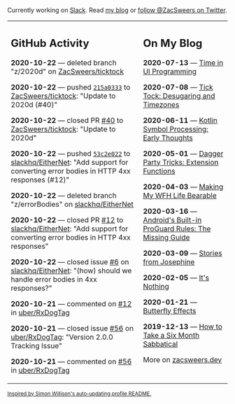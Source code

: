 Currently working on [Slack](https://slack.com/). Read [my blog](https://zacsweers.dev/) or [follow @ZacSweers on Twitter](https://twitter.com/ZacSweers).

<table><tr><td valign="top" width="60%">

## GitHub Activity
<!-- githubActivity starts -->
**2020-10-22** — deleted branch "z/2020d" on [ZacSweers/ticktock](https://api.github.com/repos/ZacSweers/ticktock)

**2020-10-22** — pushed [`215a0333`](https://github.com/ZacSweers/ticktock/commit/215a0333123580bc7eaa01148416ad8c185c02d8) to [ZacSweers/ticktock](https://api.github.com/repos/ZacSweers/ticktock): "Update to 2020d (#40)"

**2020-10-22** — closed PR [#40](https://api.github.com/repos/ZacSweers/ticktock/pulls/40) to [ZacSweers/ticktock](https://api.github.com/repos/ZacSweers/ticktock): "Update to 2020d"

**2020-10-22** — pushed [`53c2e022`](https://github.com/slackhq/EitherNet/commit/53c2e02292b17b48019139305f0ec6d1d782db95) to [slackhq/EitherNet](https://api.github.com/repos/slackhq/EitherNet): "Add support for converting error bodies in HTTP 4xx responses (#12)"

**2020-10-22** — deleted branch "z/errorBodies" on [slackhq/EitherNet](https://api.github.com/repos/slackhq/EitherNet)

**2020-10-22** — closed PR [#12](https://api.github.com/repos/slackhq/EitherNet/pulls/12) to [slackhq/EitherNet](https://api.github.com/repos/slackhq/EitherNet): "Add support for converting error bodies in HTTP 4xx responses"

**2020-10-22** — closed issue [#6](https://api.github.com/repos/slackhq/EitherNet/issues/6) on [slackhq/EitherNet](https://api.github.com/repos/slackhq/EitherNet): "(how) should we handle error bodies in 4xx responses?"

**2020-10-21** — commented on [#12](https://github.com/uber/RxDogTag/issues/12#issuecomment-714052225) in [uber/RxDogTag](https://api.github.com/repos/uber/RxDogTag)

**2020-10-21** — closed issue [#56](https://api.github.com/repos/uber/RxDogTag/issues/56) on [uber/RxDogTag](https://api.github.com/repos/uber/RxDogTag): "Version 2.0.0 Tracking Issue"

**2020-10-21** — commented on [#56](https://github.com/uber/RxDogTag/issues/56#issuecomment-714050535) in [uber/RxDogTag](https://api.github.com/repos/uber/RxDogTag)
<!-- githubActivity ends -->
</td><td valign="top" width="40%">

## On My Blog
<!-- blog starts -->
**2020-07-13** — [Time in UI Programming](https://www.zacsweers.dev/time-in-ui/)

**2020-07-08** — [Tick Tock: Desugaring and Timezones](https://www.zacsweers.dev/ticktock-desugaring-timezones/)

**2020-06-11** — [Kotlin Symbol Processing: Early Thoughts](https://www.zacsweers.dev/kotlin-symbol-processor-early-thoughts/)

**2020-05-01** — [Dagger Party Tricks: Extension Functions](https://www.zacsweers.dev/dagger-party-tricks-extension-functions/)

**2020-04-03** — [Making My WFH Life Bearable](https://www.zacsweers.dev/making-wfh-life-bearable/)

**2020-03-16** — [Android's Built-in ProGuard Rules: The Missing Guide](https://www.zacsweers.dev/android-proguard-rules/)

**2020-03-09** — [Stories from Josephine](https://www.zacsweers.dev/stories-from-josephine/)

**2020-02-05** — [It's Nothing](https://www.zacsweers.dev/its-nothing/)

**2020-01-21** — [Butterfly Effects](https://www.zacsweers.dev/butterfly-effects/)

**2019-12-13** — [How to Take a Six Month Sabbatical](https://www.zacsweers.dev/how-to-take-a-six-month-sabbatical/)
<!-- blog ends -->
More on [zacsweers.dev](https://zacsweers.dev/)
</td></tr></table>

<sub><a href="https://simonwillison.net/2020/Jul/10/self-updating-profile-readme/">Inspired by Simon Willison's auto-updating profile README.</a></sub>
